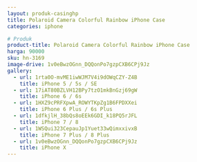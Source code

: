 ```yaml
---
layout: produk-casinghp
title: Polaroid Camera Colorful Rainbow iPhone Case
categories: iphone

# Produk
product-title: Polaroid Camera Colorful Rainbow iPhone Case
harga: 90000
sku: hn-3169
image-drive: 1v0eBwzOGnn_DQQonPo7gzpCXB6CPj9Jz
gallery:
  - url: 1rta0O-mvME1iwWJM7V4i9dOWqCZY-Z4B
    title: iPhone 5 / 5s / SE
  - url: 17iAT80BZLVH12BPy7tzO1mkBnGzj69gW
    title: iPhone 6 / 6s
  - url: 1HXZ9cPRFXpwA_ROWYTKpZg1B6FPDXXei
    title: iPhone 6 Plus / 6s Plus
  - url: 1dfkjlH_38bQs8oEEk6GDI_k18PQ5rJFL
    title: iPhone 7 / 8
  - url: 1WSQui323CepauJp1Yuet33wQimxxivxB
    title: iPhone 7 Plus / 8 Plus
  - url: 1v0eBwzOGnn_DQQonPo7gzpCXB6CPj9Jz
    title: iPhone X
---
```

